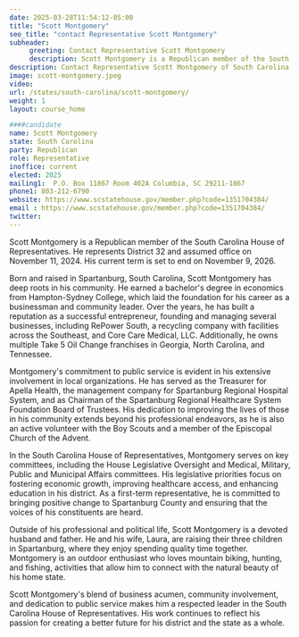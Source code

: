 ```yaml
---
date: 2025-03-28T11:54:12-05:00
title: "Scott Montgomery"
seo_title: "contact Representative Scott Montgomery"
subheader:
     greeting: Contact Representative Scott Montgomery
     description: Scott Montgomery is a Republican member of the South Carolina House of Representatives. He represents District 32 and assumed office on November 11, 2024. His current term is set to end on November 9, 2026.
description: Contact Representative Scott Montgomery of South Carolina. Contact information for Scott Montgomery includes email address, phone number, and mailing address.
image: scott-montgomery.jpeg
video:
url: /states/south-carolina/scott-montgomery/
weight: 1
layout: course_home

####candidate
name: Scott Montgomery
state: South Carolina
party: Republican
role: Representative
inoffice: current
elected: 2025
mailing1:  P.O. Box 11867 Room 402A Columbia, SC 29211-1867
phone1: 803-212-6790
website: https://www.scstatehouse.gov/member.php?code=1351704384/
email : https://www.scstatehouse.gov/member.php?code=1351704384/
twitter: 
---
```

Scott Montgomery is a Republican member of the South Carolina House of Representatives. He represents District 32 and assumed office on November 11, 2024. His current term is set to end on November 9, 2026.

Born and raised in Spartanburg, South Carolina, Scott Montgomery has deep roots in his community. He earned a bachelor's degree in economics from Hampton-Sydney College, which laid the foundation for his career as a businessman and community leader. Over the years, he has built a reputation as a successful entrepreneur, founding and managing several businesses, including RePower South, a recycling company with facilities across the Southeast, and Core Care Medical, LLC. Additionally, he owns multiple Take 5 Oil Change franchises in Georgia, North Carolina, and Tennessee.

Montgomery's commitment to public service is evident in his extensive involvement in local organizations. He has served as the Treasurer for Apella Health, the management company for Spartanburg Regional Hospital System, and as Chairman of the Spartanburg Regional Healthcare System Foundation Board of Trustees. His dedication to improving the lives of those in his community extends beyond his professional endeavors, as he is also an active volunteer with the Boy Scouts and a member of the Episcopal Church of the Advent.

In the South Carolina House of Representatives, Montgomery serves on key committees, including the House Legislative Oversight and Medical, Military, Public and Municipal Affairs committees. His legislative priorities focus on fostering economic growth, improving healthcare access, and enhancing education in his district. As a first-term representative, he is committed to bringing positive change to Spartanburg County and ensuring that the voices of his constituents are heard.

Outside of his professional and political life, Scott Montgomery is a devoted husband and father. He and his wife, Laura, are raising their three children in Spartanburg, where they enjoy spending quality time together. Montgomery is an outdoor enthusiast who loves mountain biking, hunting, and fishing, activities that allow him to connect with the natural beauty of his home state.

Scott Montgomery's blend of business acumen, community involvement, and dedication to public service makes him a respected leader in the South Carolina House of Representatives. His work continues to reflect his passion for creating a better future for his district and the state as a whole.
